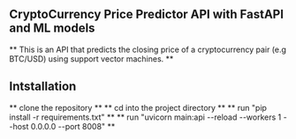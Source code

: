 ## CryptoCurrency Price Predictor API with FastAPI and ML models
** This is an API that predicts the closing price of a cryptocurrency pair (e.g BTC/USD) using support vector machines. **

## Intstallation
** clone the repository **
** cd into the project directory **
** run "pip install -r requirements.txt" **
** run "uvicorn main:api --reload --workers 1 --host 0.0.0.0 --port 8008" **